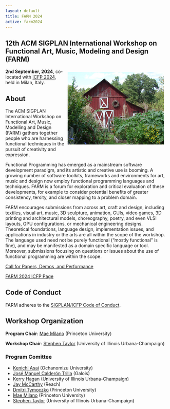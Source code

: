 ```yaml
---
layout: default
title: FARM 2024
active: farm2024
---
```


## 12th ACM SIGPLAN International Workshop on Functional Art, Music, Modeling and Design (FARM)

<img src="/files/farm-lambda-small.jpg" style="float: right; margin: 10px;" />

**2nd September, 2024**, co-located with
[ICFP 2024](https://icfp24.sigplan.org/), held in Milan, Italy.

## About

The ACM SIGPLAN International Workshop on Functional Art, Music,
Modelling and Design (FARM) gathers together people who are harnessing
functional techniques in the pursuit of creativity and expression.

Functional Programming has emerged as a mainstream software
development paradigm, and its artistic and creative use is booming. A
growing number of software toolkits, frameworks and environments for
art, music and design now employ functional programming languages and
techniques. FARM is a forum for exploration and critical evaluation of
these developments, for example to consider potential benefits of
greater consistency, tersity, and closer mapping to a problem domain.

FARM encourages submissions from across art, craft and design,
including textiles, visual art, music, 3D sculpture, animation, GUIs,
video games, 3D printing and architectural models, choreography,
poetry, and even VLSI layouts, GPU configurations, or mechanical
engineering designs. Theoretical foundations, language design,
implementation issues, and applications in industry or the arts are
all within the scope of the workshop. The language used need not be
purely functional (“mostly functional” is fine), and may be manifested
as a domain specific language or tool. Moreover, submissions focusing
on questions or issues about the use of functional programming are
within the scope.

[Call for Papers, Demos, and Performance](cfp.html)

[FARM 2024 ICFP Page](https://icfp24.sigplan.org/home/farm-2024)

## Code of Conduct

FARM adheres to the [SIGPLAN/ICFP Code of Conduct](https://icfp24.sigplan.org/attending/code-of-conduct).


## Workshop Organization

**Program Chair**: [Mae Milano](https://www.languagesforsyste.ms/) (Princeton University)

**Workshop Chair**: [Stephen Taylor](https://www.stephenandrewtaylor.net/) (University of Illinois Urbana-Champaign)

### Program Comittee

- [Kenichi Asai](http://pllab.is.ocha.ac.jp/~asai/) (Ochanomizu University)
- [José Manuel Calderón Trilla](http://jmct.cc/) (Galois)
- [Kerry Hagan](https://www.kerrylhagan.net/) (University of Illinois Urbana-Champaign)
- [Jay McCarthy](https://jeapostrophe.github.io/) (Reach)
- [Dmitri Tymoczko](http://dmitri.tymoczko.com/) (Princeton University)
- [Mae Milano](https://www.languagesforsyste.ms/) (Princeton University)
- [Stephen Taylor](https://www.stephenandrewtaylor.net/) (University of Illinois Urbana-Champaign)
